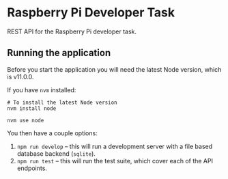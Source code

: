 # Raspberry Pi Developer Task

REST API for the Raspberry Pi developer task.

## Running the application

Before you start the application you will need the latest Node version, which is v11.0.0.

If you have `nvm` installed:

```
# To install the latest Node version
nvm install node

nvm use node
```

You then have a couple options:

1. `npm run develop` – this will run a development server with a file based database backend (`sqlite`).
2. `npm run test` – this will run the test suite, which cover each of the API endpoints.
